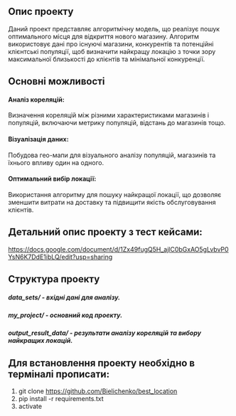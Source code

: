 ## Опис проекту

Даний проект представляє алгоритмічну модель, що реалізує пошук оптимального місця для відкриття нового магазину. 
Алгоритм використовує дані про існуючі магазини, конкурентів та потенційні клієнтські популяції, щоб визначити найкращу локацію з точки зору максимальної близькості до клієнтів та мінімальної конкуренції.

## Основні можливості

#### Аналіз кореляцій: 
Визначення кореляцій між різними характеристиками магазинів і популяцій, включаючи метрику популяцій, відстань до магазинів тощо.
#### Візуалізація даних: 
Побудова гео-мапи для візуального аналізу популяцій, магазинів та їхнього впливу один на одного.
#### Оптимальний вибір локації: 
Використання алгоритму для пошуку найкращої локації, що дозволяє зменшити витрати на доставку та підвищити якість обслуговування клієнтів.

## Детальний опис проекту з тест кейсами: 

https://docs.google.com/document/d/1Zx49fugQ5H_ajlC0bGxAO5gLvbvP0YsN6K7DdE1ibLQ/edit?usp=sharing

## Структура проекту

##### data_sets/ - вхідні дані для аналізу.
##### my_project/ - основний код проекту.
##### output_result_data/ - результати аналізу кореляцій та вибору найкращих локацій.

## Для встановлення проекту необхідно в терміналі прописати:

1. git clone https://github.com/Bielichenko/best_location
2. pip install -r requirements.txt
3. activate




